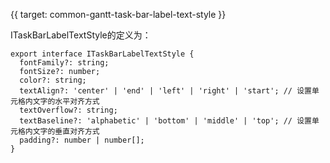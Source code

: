 {{ target: common-gantt-task-bar-label-text-style }}

ITaskBarLabelTextStyle的定义为：
```
export interface ITaskBarLabelTextStyle {
  fontFamily?: string;
  fontSize?: number;
  color?: string;
  textAlign?: 'center' | 'end' | 'left' | 'right' | 'start'; // 设置单元格内文字的水平对齐方式
  textOverflow?: string;
  textBaseline?: 'alphabetic' | 'bottom' | 'middle' | 'top'; // 设置单元格内文字的垂直对齐方式
  padding?: number | number[];
}
```